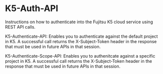 # K5-Auth-API
Instructions on how to authenticate into the Fujitsu K5 cloud service using REST API calls.

K5-Authenticate-API: Enables you to authenticate against the default project in K5. A successful call returns the X-Subject-Token header in the response that must be used in future APIs in that session.

K5-Authenticate-Scope-API: Enables you to authenitcate against a specific project in K5. A successful call returns the X-Subject-Token header in the response that must be used in future APIs in that session.
